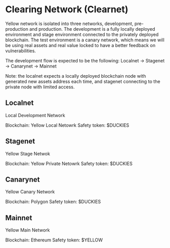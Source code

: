 # Clearing Network (Clearnet)

Yellow network is isolated into three networks, development, pre-production and production.
The development is a fully locally deployed environment and stage environment connected to the privately deployed blockchain.
The test environment is a canary network, which means we will be using real assets
and real value locked to have a better feedback on vulnerabilities.

The development flow is expected to be the following: Localnet -> Stagenet -> Canarynet -> Mainnet

Note: the localnet expects a locally deployed blockchain node with generated new assets address each time, and stagenet connecting to the private node with limited access.

## Localnet

Local Development Network

Blockchain: Yellow Local Netowrk
Safety token: $DUCKIES

## Stagenet

Yellow Stage Netwok 

Blockchain: Yellow Private Netowrk
Safety token: $DUCKIES

## Canarynet

Yellow Canary Network

Blockchain: Polygon
Safety token: $DUCKIES

## Mainnet

Yellow Main Network

Blockchain: Ethereum
Safety token: $YELLOW
